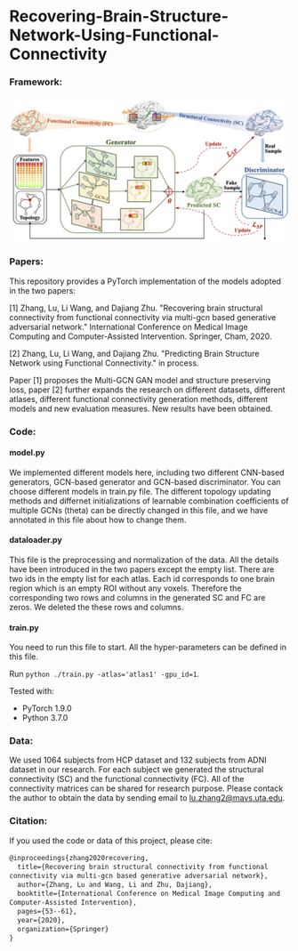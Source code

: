 # Recovering-Brain-Structure-Network-Using-Functional-Connectivity
### Framework:
![framework](main3.png)

### Papers:

This repository provides a PyTorch implementation of the models adopted in the two papers:

[1] Zhang, Lu, Li Wang, and Dajiang Zhu. "Recovering brain structural connectivity from functional connectivity via multi-gcn based generative adversarial network." International Conference on Medical Image Computing and Computer-Assisted Intervention. Springer, Cham, 2020.

[2] Zhang, Lu, Li Wang, and Dajiang Zhu. "Predicting Brain Structure Network using Functional Connectivity."  in process.

Paper [1] proposes the Multi-GCN GAN model and structure preserving loss, paper [2] further expands the research on different datasets, different atlases, different functional connectivity generation methods, different models and new evaluation measures. New results have been obtained.


### Code:

#### model.py
We implemented different models here, including two different CNN-based generators, GCN-based generator and GCN-based discriminator. You can choose different models in train.py file. The different topology updating methods and differnet initializations of learnable combination coefficients of multiple GCNs (theta) can be directly changed in this file, and we have annotated in this file about how to change them.

#### dataloader.py
This file is the preprocessing and normalization of the data. All the details have been introduced in the two papers except the empty list. There are two ids in the empty list for each atlas. Each id corresponds to one brain region which is an empty ROI without any voxels. Therefore the corresponding two rows and columns in the generated SC and FC are zeros. We deleted the these rows and columns.

#### train.py
You need to run this file to start. All the hyper-parameters can be defined in this file.

Run `python ./train.py -atlas='atlas1' -gpu_id=1`. 

Tested with:
- PyTorch 1.9.0
- Python 3.7.0

### Data:

We used 1064 subjects from HCP dataset and 132 subjects from ADNI dataset in our research. For each subject we generated the structural connectivity (SC) and the functional connectivity (FC). All of the connectivity matrices can be shared for research purpose. Please contack the author to obtain the data by sending email to lu.zhang2@mavs.uta.edu.

### Citation:

If you used the code or data of this project,  please cite:

    @inproceedings{zhang2020recovering,
      title={Recovering brain structural connectivity from functional connectivity via multi-gcn based generative adversarial network},
      author={Zhang, Lu and Wang, Li and Zhu, Dajiang},
      booktitle={International Conference on Medical Image Computing and Computer-Assisted Intervention},
      pages={53--61},
      year={2020},
      organization={Springer}
    }


